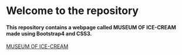 # Welcome to the repository
#### This repository contains a webpage called MUSEUM OF ICE-CREAM made using Bootstrap4 and CSS3.
[MUSEUM OF ICE-CREAM](https://uttam-2209.github.io/ice-cream-museum)
